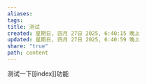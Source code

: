 ```yaml
---
aliases: 
tags: 
title: 测试
created: 星期日, 四月 27日 2025, 6:40:15 晚上
updated: 星期日, 四月 27日 2025, 6:40:59 晚上
share: "true"
path: content
---
```


测试一下[[index]]功能
